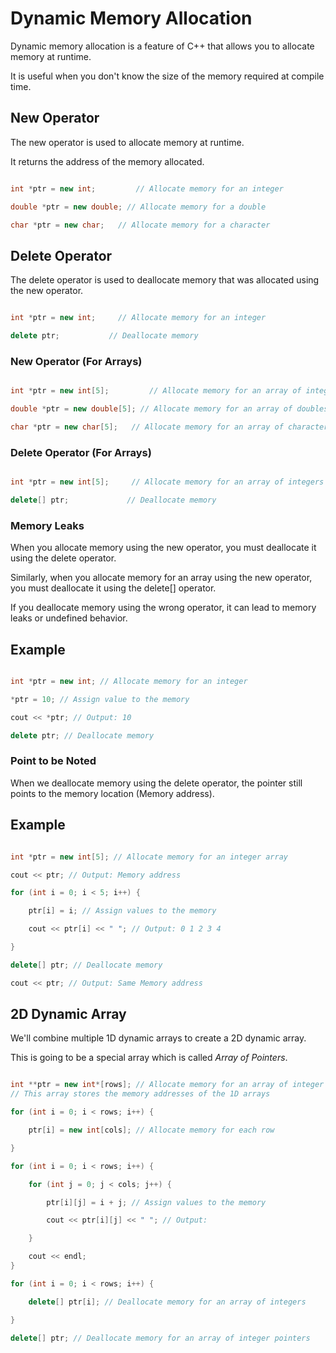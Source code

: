# Dynamic Memory Allocation

Dynamic memory allocation is a feature of C++ that allows you to allocate memory at runtime.

It is useful when you don't know the size of the memory required at compile time.

## New Operator

The new operator is used to allocate memory at runtime.

It returns the address of the memory allocated.

```cpp

int *ptr = new int;         // Allocate memory for an integer

double *ptr = new double; // Allocate memory for a double

char *ptr = new char;   // Allocate memory for a character

```

## Delete Operator

The delete operator is used to deallocate memory that was allocated using the new operator.

```cpp

int *ptr = new int;     // Allocate memory for an integer

delete ptr;           // Deallocate memory

```

### New Operator (For Arrays)

```cpp

int *ptr = new int[5];         // Allocate memory for an array of integers

double *ptr = new double[5]; // Allocate memory for an array of doubles

char *ptr = new char[5];   // Allocate memory for an array of characters

```

### Delete Operator (For Arrays)

```cpp

int *ptr = new int[5];     // Allocate memory for an array of integers

delete[] ptr;             // Deallocate memory

```

### Memory Leaks

When you allocate memory using the new operator, you must deallocate it using the delete operator.

Similarly, when you allocate memory for an array using the new operator, you must deallocate it using the delete[] operator.

If you deallocate memory using the wrong operator, it can lead to memory leaks or undefined behavior.

## Example

```cpp

int *ptr = new int; // Allocate memory for an integer

*ptr = 10; // Assign value to the memory

cout << *ptr; // Output: 10

delete ptr; // Deallocate memory

```

### Point to be Noted

When we deallocate memory using the delete operator, the pointer still points to the memory location (Memory address).

## Example

```cpp

int *ptr = new int[5]; // Allocate memory for an integer array

cout << ptr; // Output: Memory address

for (int i = 0; i < 5; i++) {

    ptr[i] = i; // Assign values to the memory

    cout << ptr[i] << " "; // Output: 0 1 2 3 4

}

delete[] ptr; // Deallocate memory

cout << ptr; // Output: Same Memory address

```

## 2D Dynamic Array

We'll combine multiple 1D dynamic arrays to create a 2D dynamic array.

This is going to be a special array which is called *Array of Pointers*.

```cpp

int **ptr = new int*[rows]; // Allocate memory for an array of integer pointers
// This array stores the memory addresses of the 1D arrays

for (int i = 0; i < rows; i++) {

    ptr[i] = new int[cols]; // Allocate memory for each row

}

for (int i = 0; i < rows; i++) {

    for (int j = 0; j < cols; j++) {

        ptr[i][j] = i + j; // Assign values to the memory

        cout << ptr[i][j] << " "; // Output: 

    }

    cout << endl;
}

for (int i = 0; i < rows; i++) {

    delete[] ptr[i]; // Deallocate memory for an array of integers

}

delete[] ptr; // Deallocate memory for an array of integer pointers

```
